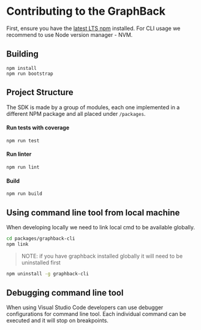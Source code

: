# Contributing to the GraphBack

First, ensure you have the [latest LTS npm](https://docs.npmjs.com/) installed.
For CLI usage we recommend to use Node version manager - NVM.

## Building

```
npm install
npm run bootstrap
```

## Project Structure

The SDK is made by a group of modules, each one implemented in a different NPM package and all placed under `/packages`.

#### Run tests with coverage

`npm run test`

#### Run linter

`npm run lint`

#### Build

`npm run build`

## Using command line tool from local machine

When developing locally we need to link local cmd to be available globally.

```bash
cd packages/graphback-cli
npm link  
```

> NOTE: if you have graphback installed globally it will need to be uninstalled first
```bash
npm uninstall -g graphback-cli 
```

## Debugging command line tool

When using Visual Studio Code developers can use debugger configurations for command line tool. 
Each individual command can be executed and it will stop on breakpoints.
